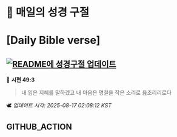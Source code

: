 # 🙏 매일의 성경 구절
# [Daily Bible verse]
## [![README에 성경구절 업데이트](https://github.com/DONGSUKA/first_test/actions/workflows/update-readme-bible.yml/badge.svg)](https://github.com/DONGSUKA/first_test/actions/workflows/update-readme-bible.yml)
<!-- START_BIBLE_VERSE -->
📖 **시편 49:3**
> 내 입은 지혜를 말하겠고 내 마음은 명철을 작은 소리로 읊조리리로다

🕊️ _업데이트 시각: 2025-08-17 02:08:12 KST_
  <!-- END_BIBLE_VERSE -->
## GITHUB_ACTION
